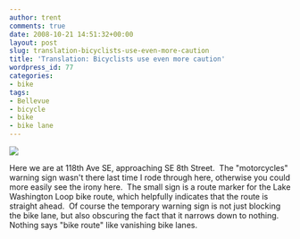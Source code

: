 ```yaml
---
author: trent
comments: true
date: 2008-10-21 14:51:32+00:00
layout: post
slug: translation-bicyclists-use-even-more-caution
title: 'Translation: Bicyclists use even more caution'
wordpress_id: 77
categories:
- bike
tags:
- Bellevue
- bicycle
- bike
- bike lane
---
```


[![](http://veganmilitia.org/b/wp-content/uploads/2008/10/dscn0976-300x224.jpg)](http://veganmilitia.org/b/wp-content/uploads/2008/10/dscn0976.jpg)

Here we are at 118th Ave SE, approaching SE 8th Street.  The "motorcycles" warning sign wasn't there last time I rode through here, otherwise you could more easily see the irony here.  The small sign is a route marker for the Lake Washington Loop bike route, which helpfully indicates that the route is straight ahead.  Of course the temporary warning sign is not just blocking the bike lane, but also obscuring the fact that it narrows down to nothing.  Nothing says "bike route" like vanishing bike lanes.
